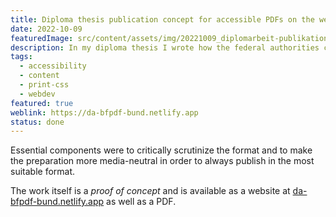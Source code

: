 ```yaml
---
title: Diploma thesis publication concept for accessible PDFs on the websites of the federal authorities
date: 2022-10-09
featuredImage: src/content/assets/img/20221009_diplomarbeit-publikationskonzept-fuer-barrierefreie-pdfs-auf-den-webseiten-der-bundesbehoerden.png
description: In my diploma thesis I wrote how the federal authorities can improve the accessibility of their PDFs.
tags:
  - accessibility
  - content
  - print-css
  - webdev
featured: true
weblink: https://da-bfpdf-bund.netlify.app
status: done
---
```

Essential components were to critically scrutinize the format and to make the preparation more media-neutral in order to always publish in the most suitable format.

The work itself is a *proof of concept* and is available as a website at [da-bfpdf-bund.netlify.app](https://da-bfpdf-bund.netlify.app/) as well as a PDF.

